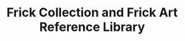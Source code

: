 ---
layout: repo
title: "Frick Collection and Frick Art Reference Library"
id: 21265
permalink: repos/21265/
---